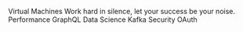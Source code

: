 Virtual Machines Work hard in silence, let your success be your noise. Performance GraphQL Data Science Kafka Security OAuth
